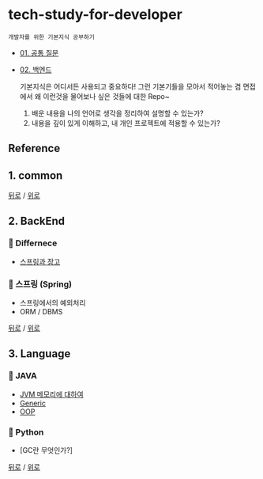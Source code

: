 # tech-study-for-developer
    개발자를 위한 기본지식 공부하기

* [01. 공통 질문](#1-common)
* [02. 백엔드](#2-back-end)


    기본지식은 어디서든 사용되고 중요하다!
    그런 기본기들을 모아서 적어놓는 겸 
    면접에서 왜 이런것을 물어보나 싶은 것들에 대한 Repo~
    1. 배운 내용을 나의 언어로 생각을 정리하여 설명할 수 있는가?
    2. 내용을 깊이 있게 이해하고, 내 개인 프로젝트에 적용할 수 있는가?

## Reference


## 1. common

[뒤로](README.md) / [위로](#tech-study-for-developer)

## 2. BackEnd 

### 📌 Differnece
* [스프링과 장고](BackEnd-Difference/spring-vs-django)

### 📌  스프링 (Spring)
* 스프링에서의 예외처리
* ORM / DBMS

[뒤로](README.md) / [위로](#tech-study-for-developer)  



## 3. Language
### 📌  JAVA
* [JVM 메모리에 대하여](Language-java/JVM_Memory.md)
* [Generic](Language-java/Generic.md)
* [OOP](Language-java/OOP.md)


### 📌  Python 
* [GC란 무엇인가?]

[뒤로](README.md) / [위로](#tech-study-for-developer)

